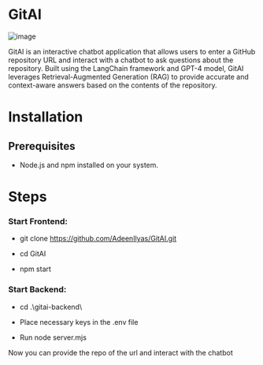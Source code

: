 # GitAI
![image](https://github.com/user-attachments/assets/f059d20d-708f-4ef2-a821-cb8f868a4443)

GitAI is an interactive chatbot application that allows users to enter a GitHub repository URL and interact with a chatbot to ask questions about the repository. Built using the LangChain framework and GPT-4 model, GitAI leverages Retrieval-Augmented Generation (RAG) to provide accurate and context-aware answers based on the contents of the repository.


# Installation
## Prerequisites
- Node.js and npm installed on your system.

# Steps
### Start Frontend:
- git clone https://github.com/AdeenIlyas/GitAI.git
  
- cd GitAI
  
- npm start

### Start Backend:
- cd .\gitai-backend\
  
- Place necessary keys in the .env file
  
- Run node server.mjs

Now you can provide the repo of the url and interact with the chatbot 


